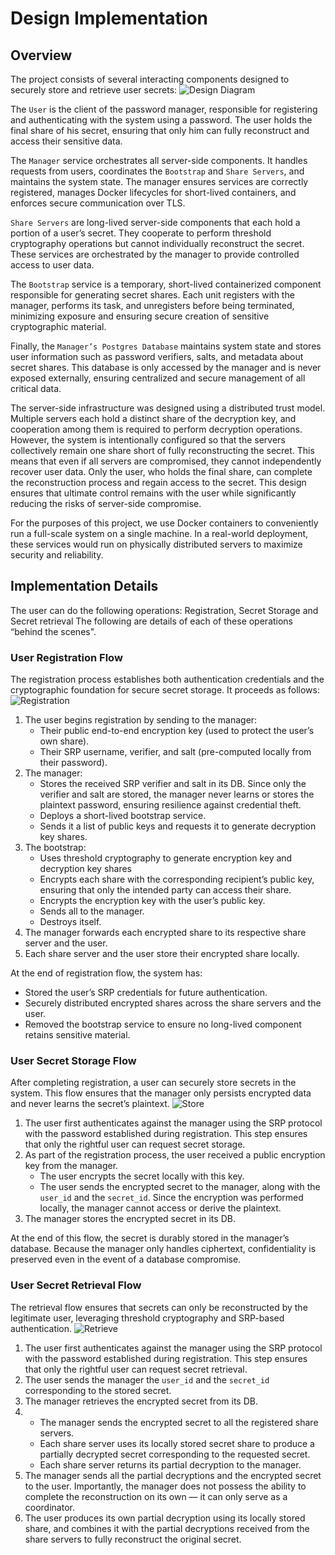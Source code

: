 # Design Implementation

## Overview
The project consists of several interacting components designed to securely store and retrieve user secrets:
![Design Diagram](assets/design.excalidraw.png)

The `User` is the client of the password manager, responsible for registering and authenticating with the system using a password. The user holds the final share of his secret, ensuring that only him can fully reconstruct and access their sensitive data.

The `Manager` service orchestrates all server-side components. It handles requests from users, coordinates the `Bootstrap` and `Share Servers`, and maintains the system state. The manager ensures services are correctly registered, manages Docker lifecycles for short-lived containers, and enforces secure communication over TLS.

`Share Servers` are long-lived server-side components that each hold a portion of a user’s secret. They cooperate to perform threshold cryptography operations but cannot individually reconstruct the secret. These services are orchestrated by the manager to provide controlled access to user data.

The `Bootstrap` service is a temporary, short-lived containerized component responsible for generating secret shares. Each unit registers with the manager, performs its task, and unregisters before being terminated, minimizing exposure and ensuring secure creation of sensitive cryptographic material.

Finally, the `Manager’s Postgres Database` maintains system state and stores user information such as password verifiers, salts, and metadata about secret shares. This database is only accessed by the manager and is never exposed externally, ensuring centralized and secure management of all critical data.

The server-side infrastructure was designed using a distributed trust model. Multiple servers each hold a distinct share of the decryption key, and cooperation among them is required to perform decryption operations. However, the system is intentionally configured so that the servers collectively remain one share short of fully reconstructing the secret. This means that even if all servers are compromised, they cannot independently recover user data. Only the user, who holds the final share, can complete the reconstruction process and regain access to the secret. This design ensures that ultimate control remains with the user while significantly reducing the risks of server-side compromise.

For the purposes of this project, we use Docker containers to conveniently run a full-scale system on a single machine. In a real-world deployment, these services would run on physically distributed servers to maximize security and reliability.


## Implementation Details
The user can do the following operations: Registration, Secret Storage and Secret retrieval
The following are details of each of these operations “behind the scenes".

### User Registration Flow
The registration process establishes both authentication credentials and the cryptographic foundation for secure secret storage. It proceeds as follows:
![Registration](assets/register.excalidraw.png)

1. The user begins registration by sending to the manager:
    - Their public end-to-end encryption key (used to protect the user’s own share).
    - Their SRP username, verifier, and salt (pre-computed locally from their password).
2. The manager:
    - Stores the received SRP verifier and salt in its DB. Since only the verifier and salt are stored, the manager never learns or stores the plaintext password, ensuring resilience against credential theft.
    - Deploys a short-lived bootstrap service.
    - Sends it a list of public keys and requests it to generate decryption key shares.
3. The bootstrap:
    - Uses threshold cryptography to generate encryption key and decryption key shares
    - Encrypts each share with the corresponding recipient’s public key, ensuring that only the intended party can access their share.
    - Encrypts the encryption key with the user’s public key.
    - Sends all to the manager.
    - Destroys itself.
4. The manager forwards each encrypted share to its respective share server and the user.
5. Each share server and the user store their encrypted share locally.

At the end of registration flow, the system has:
- Stored the user’s SRP credentials for future authentication.
- Securely distributed encrypted shares across the share servers and the user.
- Removed the bootstrap service to ensure no long-lived component retains sensitive material.

### User Secret Storage Flow
After completing registration, a user can securely store secrets in the system. This flow ensures that the manager only persists encrypted data and never learns the secret’s plaintext.
![Store](assets/store.excalidraw.png)

1. The user first authenticates against the manager using the SRP protocol with the password established during registration. This step ensures that only the rightful user can request secret storage.
2. As part of the registration process, the user received a public encryption key from the manager.
    - The user encrypts the secret locally with this key.
    - The user sends the encrypted secret to the manager, along with the `user_id` and the `secret_id`. Since the encryption was performed locally, the manager cannot access or derive the plaintext.
3. The manager stores the encrypted secret in its DB.

At the end of this flow, the secret is durably stored in the manager’s database.
Because the manager only handles ciphertext, confidentiality is preserved even in the event of a database compromise.

### User Secret Retrieval Flow
The retrieval flow ensures that secrets can only be reconstructed by the legitimate user, leveraging threshold cryptography and SRP-based authentication.
![Retrieve](assets/retrieve.excalidraw.png)


1. The user first authenticates against the manager using the SRP protocol with the password established during registration. This step ensures that only the rightful user can request secret retrieval.
2. The user sends the manager the `user_id` and the `secret_id` corresponding to the stored secret.
3. The manager retrieves the encrypted secret from its DB.
4.
    - The manager sends the encrypted secret to all the registered share servers.
    - Each share server uses its locally stored secret share to produce a partially decrypted secret corresponding to the requested secret.
    - Each share server returns its partial decryption to the manager.
5. The manager sends all the partial decryptions and the encrypted secret to the user. Importantly, the manager does not possess the ability to complete the reconstruction on its own — it can only serve as a coordinator.
6. The user produces its own partial decryption using its locally stored share, and combines it with the partial decryptions received from the share servers to fully reconstruct the original secret.
